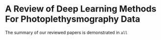 # A Review of Deep Learning Methods For Photoplethysmography Data [](https://arxiv.org/abs/2401.12783)

The summary of our reviewed papers is demonstrated in `all`
